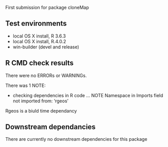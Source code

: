 First submission for package cloneMap

## Test environments
* local OS X install, R 3.6.3
* local OS X install, R.4.0.2
* win-builder (devel and release)

## R CMD check results
There were no ERRORs or WARNINGs. 

There was 1 NOTE:

* checking dependencies in R code ... NOTE
Namespace in Imports field not imported from: ‘rgeos’

Rgeos is a biuld time dependancy

## Downstream dependancies

There are currently no downstream dependencies for this package

